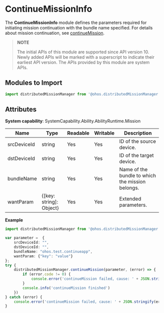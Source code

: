 # ContinueMissionInfo

The **ContinueMissionInfo** module defines the parameters required for initiating mission continuation with the bundle name specified. For details about mission continuation, see [continueMission](js-apis-distributedMissionManager.md#distributedmissionmanagercontinuemission10).

> **NOTE**
> 
> The initial APIs of this module are supported since API version 10. Newly added APIs will be marked with a superscript to indicate their earliest API version.
> The APIs provided by this module are system APIs.

## Modules to Import

```ts
import distributedMissionManager from '@ohos.distributedMissionManager';
```

## Attributes

**System capability**: SystemCapability.Ability.AbilityRuntime.Mission

| Name      | Type  | Readable  | Writable  | Description     |
| -------- | ------ | ---- | ---- | ------- |
| srcDeviceId | string | Yes   | Yes   | ID of the source device.|
| dstDeviceId | string | Yes   | Yes   | ID of the target device.|
| bundleName | string | Yes   | Yes   | Name of the bundle to which the mission belongs.|
| wantParam | {[key: string]: Object} | Yes   | Yes   | Extended parameters.|

**Example**

  ```ts
  import distributedMissionManager from '@ohos.distributedMissionManager';

  var parameter =  {
      srcDeviceId: "",
      dstDeviceId: "",
      bundleName: "ohos.test.continueapp",
      wantParam: {"key": "value"}
  };
  try {
      distributedMissionManager.continueMission(parameter, (error) => {
          if (error.code != 0) {
              console.error('continueMission failed, cause: ' + JSON.stringify(error))
          }
          console.info('continueMission finished')
      })
  } catch (error) {
      console.error('continueMission failed, cause: ' + JSON.stringify(error))
  }
  ```
